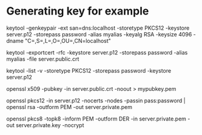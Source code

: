 # Generating key for example

keytool -genkeypair -ext san=dns:localhost -storetype PKCS12 -keystore server.p12 -storepass password -alias myalias -keyalg RSA -keysize 4096 -dname "C=,S=,L=,O=,OU=,CN=localhost"

keytool -exportcert -rfc -keystore server.p12 -storepass password -alias myalias -file server.public.crt

keytool -list -v -storetype PKCS12 -storepass password -keystore server.p12

openssl x509 -pubkey -in server.public.crt -noout > mypubkey.pem

openssl pkcs12 -in server.p12 -nocerts -nodes -passin pass:password | openssl rsa -outform PEM -out server.private.pem

openssl pkcs8 -topk8 -inform PEM -outform DER -in server.private.pem -out server.private.key -nocrypt
